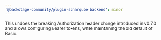 ```yaml
---
'@backstage-community/plugin-sonarqube-backend': minor
---
```


This undoes the breaking Authorization header change introduced in v0.7.0 and allows configuring Bearer tokens, while maintaining the old default of Basic.
